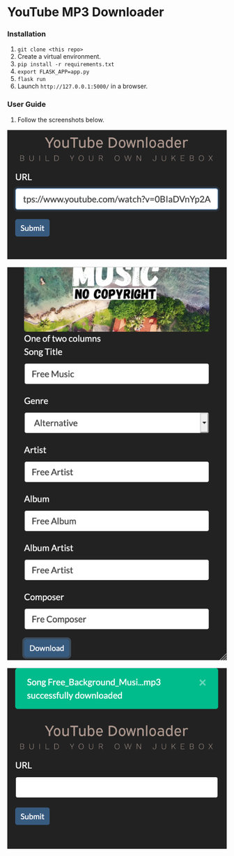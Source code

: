 # YouTube MP3 Downloader

### Installation

1. `git clone <this repo>`
1. Create a virtual environment.
1. `pip install -r requirements.txt`
1. `export FLASK_APP=app.py`
1. `flask run`
1. Launch `http://127.0.0.1:5000/` in a browser.

### User Guide

1. Follow the screenshots below.

![](images/S1.PNG)

![](images/S2.PNG)

![](images/S3.PNG)
